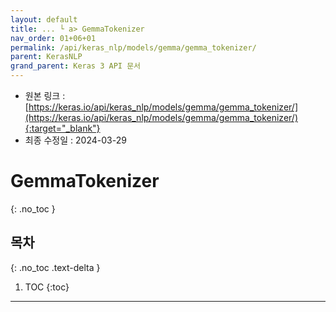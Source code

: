 ```yaml
---
layout: default
title: ... └ a> GemmaTokenizer
nav_order: 01+06+01
permalink: /api/keras_nlp/models/gemma/gemma_tokenizer/
parent: KerasNLP
grand_parent: Keras 3 API 문서
---
```


* 원본 링크 : [https://keras.io/api/keras_nlp/models/gemma/gemma_tokenizer/](https://keras.io/api/keras_nlp/models/gemma/gemma_tokenizer/){:target="_blank"}
* 최종 수정일 : 2024-03-29

# GemmaTokenizer
{: .no_toc }

## 목차
{: .no_toc .text-delta }

1. TOC
{:toc}

---
